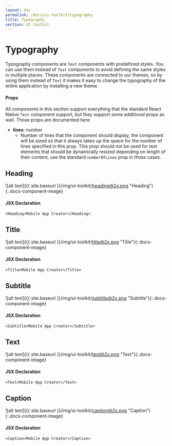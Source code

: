 ```yaml
---
layout: doc
permalink: /docs/ui-toolkit/typography
title: Typography
section: UI toolkit
---
```


# Typography

Typography components are `Text` components with predefined styles. You can use them instead of `Text` components to avoid defining the same styles in multiple places. These components are connected to our themes, so by using them instead of `Text` it makes it easy to change the typography of the entire application by installing a new theme.

#### Props
All components in this section support everything that the standard React Native `Text` component support, but they support some additional props as well. Those props are documented here

* **lines**: number
  - Number of lines that the component should display, the component will be sized so that it always takes up the space for the number of lines specified in this prop. This prop should not be used for text elements that should be dynamically resized depending on length of their content, use the standard `numberOfLines` prop in those cases.

## Heading
![alt text]({{ site.baseurl }}/img/ui-toolkit/heading@2x.png "Heading"){:.docs-component-image}

#### JSX Declaration
```JSX
<Heading>Mobile App Creator</Heading>
```

## Title
![alt text]({{ site.baseurl }}/img/ui-toolkit/title@2x.png "Title"){:.docs-component-image}

#### JSX Declaration
```JSX
<Title>Mobile App Creator</Title>
```

## Subtitle
![alt text]({{ site.baseurl }}/img/ui-toolkit/subtitle@2x.png "Subtitle"){:.docs-component-image}

#### JSX Declaration
```JSX
<Subtitle>Mobile App Creator</Subtitle>
```

## Text
![alt text]({{ site.baseurl }}/img/ui-toolkit/text@2x.png "Text"){:.docs-component-image}

#### JSX Declaration
```JSX
<Text>Mobile App Creator</Text>
```

## Caption
![alt text]({{ site.baseurl }}/img/ui-toolkit/caption@2x.png "Caption"){:.docs-component-image}

#### JSX Declaration
```JSX
<Caption>Mobile App Creator</Caption>
```
